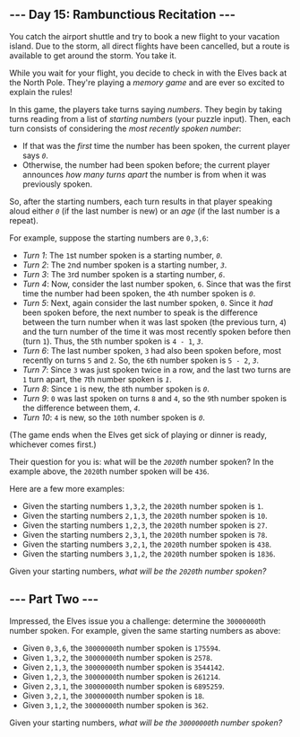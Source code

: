 ## --- Day 15: Rambunctious Recitation ---

You catch the airport shuttle and try to book a new flight to your vacation island. Due to the storm, all direct flights have been cancelled, but a route is available to get around the storm. You take it.

While you wait for your flight, you decide to check in with the Elves back at the North Pole. They're playing a _memory game_ and are <span title="Of course they are.">ever so excited</span> to explain the rules!

In this game, the players take turns saying _numbers_. They begin by taking turns reading from a list of _starting numbers_ (your puzzle input). Then, each turn consists of considering the _most recently spoken number_:

*   If that was the _first_ time the number has been spoken, the current player says _`` 0 ``_.
*   Otherwise, the number had been spoken before; the current player announces _how many turns apart_ the number is from when it was previously spoken.

So, after the starting numbers, each turn results in that player speaking aloud either _`` 0 ``_ (if the last number is new) or an _age_ (if the last number is a repeat).

For example, suppose the starting numbers are `` 0,3,6 ``:

*   _Turn 1_: The `` 1 ``st number spoken is a starting number, _`` 0 ``_.
*   _Turn 2_: The `` 2 ``nd number spoken is a starting number, _`` 3 ``_.
*   _Turn 3_: The `` 3 ``rd number spoken is a starting number, _`` 6 ``_.
*   _Turn 4_: Now, consider the last number spoken, `` 6 ``. Since that was the first time the number had been spoken, the `` 4 ``th number spoken is _`` 0 ``_.
*   _Turn 5_: Next, again consider the last number spoken, `` 0 ``. Since it _had_ been spoken before, the next number to speak is the difference between the turn number when it was last spoken (the previous turn, `` 4 ``) and the turn number of the time it was most recently spoken before then (turn `` 1 ``). Thus, the `` 5 ``th number spoken is `` 4 - 1 ``, _`` 3 ``_.
*   _Turn 6_: The last number spoken, `` 3 `` had also been spoken before, most recently on turns `` 5 `` and `` 2 ``. So, the `` 6 ``th number spoken is `` 5 - 2 ``, _`` 3 ``_.
*   _Turn 7_: Since `` 3 `` was just spoken twice in a row, and the last two turns are `` 1 `` turn apart, the `` 7 ``th number spoken is _`` 1 ``_.
*   _Turn 8_: Since `` 1 `` is new, the `` 8 ``th number spoken is _`` 0 ``_.
*   _Turn 9_: `` 0 `` was last spoken on turns `` 8 `` and `` 4 ``, so the `` 9 ``th number spoken is the difference between them, _`` 4 ``_.
*   _Turn 10_: `` 4 `` is new, so the `` 10 ``th number spoken is _`` 0 ``_.

(The game ends when the Elves get sick of playing or dinner is ready, whichever comes first.)

Their question for you is: what will be the _`` 2020 ``th_ number spoken? In the example above, the `` 2020 ``th number spoken will be `` 436 ``.

Here are a few more examples:

*   Given the starting numbers `` 1,3,2 ``, the `` 2020 ``th number spoken is `` 1 ``.
*   Given the starting numbers `` 2,1,3 ``, the `` 2020 ``th number spoken is `` 10 ``.
*   Given the starting numbers `` 1,2,3 ``, the `` 2020 ``th number spoken is `` 27 ``.
*   Given the starting numbers `` 2,3,1 ``, the `` 2020 ``th number spoken is `` 78 ``.
*   Given the starting numbers `` 3,2,1 ``, the `` 2020 ``th number spoken is `` 438 ``.
*   Given the starting numbers `` 3,1,2 ``, the `` 2020 ``th number spoken is `` 1836 ``.

Given your starting numbers, _what will be the `` 2020 ``th number spoken?_

## --- Part Two ---

Impressed, the Elves issue you a challenge: determine the `` 30000000 ``th number spoken. For example, given the same starting numbers as above:

*   Given `` 0,3,6 ``, the `` 30000000 ``th number spoken is `` 175594 ``.
*   Given `` 1,3,2 ``, the `` 30000000 ``th number spoken is `` 2578 ``.
*   Given `` 2,1,3 ``, the `` 30000000 ``th number spoken is `` 3544142 ``.
*   Given `` 1,2,3 ``, the `` 30000000 ``th number spoken is `` 261214 ``.
*   Given `` 2,3,1 ``, the `` 30000000 ``th number spoken is `` 6895259 ``.
*   Given `` 3,2,1 ``, the `` 30000000 ``th number spoken is `` 18 ``.
*   Given `` 3,1,2 ``, the `` 30000000 ``th number spoken is `` 362 ``.

Given your starting numbers, _what will be the `` 30000000 ``th number spoken?_